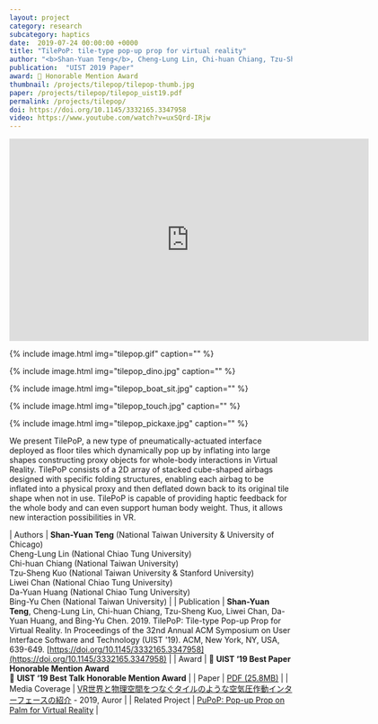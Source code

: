 ```yaml
---
layout: project
category: research
subcategory: haptics
date:  2019-07-24 00:00:00 +0000
title: "TilePoP: tile-type pop-up prop for virtual reality"
author: "<b>Shan-Yuan Teng</b>, Cheng-Lung Lin, Chi-huan Chiang, Tzu-Sheng Kuo, Liwei Chan, Da-Yuan Huang, Bing-Yu Chen"
publication:  "UIST 2019 Paper"
award: 🏅 Honorable Mention Award
thumbnail: /projects/tilepop/tilepop-thumb.jpg
paper: /projects/tilepop/tilepop_uist19.pdf
permalink: /projects/tilepop/
doi: https://doi.org/10.1145/3332165.3347958
video: https://www.youtube.com/watch?v=uxSQrd-IRjw
---
```


<div class="video-wrapper">
  <iframe width="640" height="360" src="https://www.youtube.com/embed/uxSQrd-IRjw" frameborder="0" allowfullscreen></iframe>
</div>

{% include image.html
           img="tilepop.gif"
           caption="" %}

{% include image.html
           img="tilepop_dino.jpg"
           caption="" %}
           
{% include image.html
           img="tilepop_boat_sit.jpg"
           caption="" %}
           
{% include image.html
           img="tilepop_touch.jpg"
           caption="" %}

{% include image.html
           img="tilepop_pickaxe.jpg"
           caption="" %}

We present TilePoP, a new type of pneumatically-actuated interface deployed as floor tiles which dynamically pop up by inflating into large shapes constructing proxy objects for whole-body interactions in Virtual Reality. TilePoP consists of a 2D array of stacked cube-shaped airbags designed with specific folding structures, enabling each airbag to be inflated into a physical proxy and then deflated down back to its original tile shape when not in use. TilePoP is capable of providing haptic feedback for the whole body and can even support human body weight. Thus, it allows new interaction possibilities in VR.

| Authors | **Shan-Yuan Teng** (National Taiwan University & University of Chicago)<br>Cheng-Lung Lin (National Chiao Tung University)<br>Chi-huan Chiang (National Taiwan University)<br>Tzu-Sheng Kuo (National Taiwan University & Stanford University)<br>Liwei Chan (National Chiao Tung University)<br>Da-Yuan Huang (National Chiao Tung University)<br>Bing-Yu Chen (National Taiwan University) |
| Publication | **Shan-Yuan Teng**, Cheng-Lung Lin, Chi-huan Chiang, Tzu-Sheng Kuo, Liwei Chan, Da-Yuan Huang, and Bing-Yu Chen. 2019. TilePoP: Tile-type Pop-up Prop for Virtual Reality. In Proceedings of the 32nd Annual ACM Symposium on User Interface Software and Technology (UIST '19). ACM, New York, NY, USA, 639-649. [https://doi.org/10.1145/3332165.3347958](https://doi.org/10.1145/3332165.3347958) |
| Award | 🏅 **UIST ‘19 Best Paper Honorable Mention Award**<br>🏅 **UIST ‘19 Best Talk Honorable Mention Award**  |
| Paper | [PDF (25.8MB)](tilepop_uist19.pdf) |
| Media Coverage | [VR世界と物理空間をつなぐタイルのような空気圧作動インターフェースの紹介](http://auror.design/tiletypeinterface-tilepop/) - 2019, Auror |
| Related Project | [PuPoP: Pop-up Prop on Palm for Virtual Reality](/projects/pupop) |
